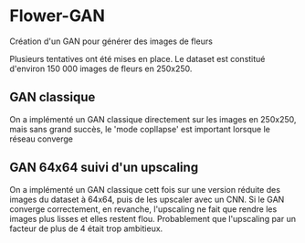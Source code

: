 # Flower-GAN
Création d'un GAN pour générer des images de fleurs

Plusieurs tentatives ont été mises en place. Le dataset est constitué d'environ 150 000 images de fleurs en 250x250.

## GAN classique

On a implémenté un GAN classique directement sur les images en 250x250, mais sans grand succès, le 'mode copllapse' est important lorsque le réseau converge

## GAN 64x64 suivi d'un upscaling

On a implémenté un GAN classique cett fois sur une version réduite des images du dataset à 64x64, puis de les upscaler avec un CNN. Si le GAN converge correctement, en revanche, l'upscaling ne fait que rendre les images plus lisses et elles restent flou. Probablement que l'upscaling par un facteur de plus de 4 était trop ambitieux. 

